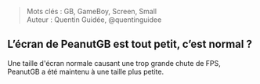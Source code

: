 > Mots clés : GB, GameBoy, Screen, Small  
> Auteur : Quentin Guidée, @quentinguidee

## L’écran de PeanutGB est tout petit, c’est normal ?

Une taille d'écran normale causant une trop grande chute de FPS, PeanutGB a été maintenu à une taille plus petite.

